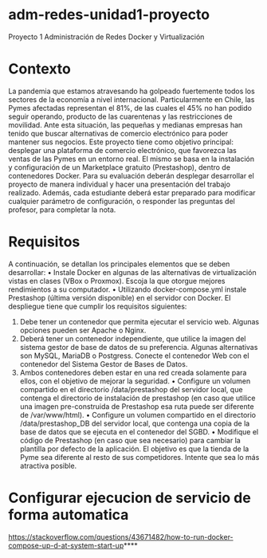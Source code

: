 # adm-redes-unidad1-proyecto
Proyecto 1 Administración de Redes
Docker y Virtualización
# Contexto
La pandemia que estamos atravesando ha golpeado fuertemente todos los sectores de la economía
a nivel internacional. Particularmente en Chile, las Pymes afectadas representan el 81%, de las
cuales el 45% no han podido seguir operando, producto de las cuarentenas y las restricciones
de movilidad. Ante esta situación, las pequeñas y medianas empresas han tenido que buscar
alternativas de comercio electrónico para poder mantener sus negocios.
Este proyecto tiene como objetivo principal: desplegar una plataforma de comercio electrónico,
que favorezca las ventas de las Pymes en un entorno real. El mismo se basa en la instalación y
configuración de un Marketplace gratuito (Prestashop), dentro de contenedores Docker.
Para su evaluación deberán desplegar desarrollar el proyecto de manera individual y hacer
una presentación del trabajo realizado. Además, cada estudiante deberá estar preparado para
modificar cualquier parámetro de configuración, o responder las preguntas del profesor, para
completar la nota.
# Requisitos
A continuación, se detallan los principales elementos que se deben desarrollar:
• Instale Docker en algunas de las alternativas de virtualización vistas en clases (VBox o
Proxmox). Escoja la que otorgue mejores rendimientos a su computador.
• Utilizando docker-compose.yml instale Prestashop (última versión disponible) en el
servidor con Docker. El despliegue tiene que cumplir los requisitos siguientes:
1. Debe tener un contenedor que permita ejecutar el servicio web. Algunas opciones
pueden ser Apache o Nginx.
2. Deberá tener un contenedor independiente, que utilice la imagen del sistema gestor
de base de datos de su preferencia. Algunas alternativas son MySQL, MariaDB o
Postgress. Conecte el contenedor Web con el contenedor del Sistema Gestor de Bases
de Datos.
3. Ambos contenedores deben estar en una red creada solamente para ellos, con el
objetivo de mejorar la seguridad.
• Configure un volumen compartido en el directorio /data/prestashop del servidor local,
que contenga el directorio de instalación de prestashop (en caso que utilice una imagen
pre-construida de Prestashop esa ruta puede ser diferente de /var/www/html).
• Configure un volumen compartido en el directorio /data/prestashop_DB del servidor local,
que contenga una copia de la base de datos que se ejecuta en el contenedor del SGBD.
• Modifique el código de Prestashop (en caso que sea necesario) para cambiar la plantilla
por defecto de la aplicación. El objetivo es que la tienda de la Pyme sea diferente al resto
de sus competidores. Intente que sea lo más atractiva posible.
# Configurar ejecucion de servicio de forma automatica 

https://stackoverflow.com/questions/43671482/how-to-run-docker-compose-up-d-at-system-start-up****
